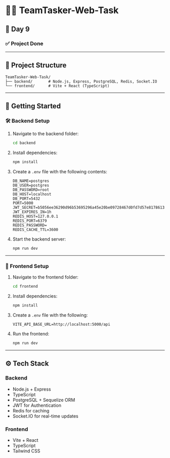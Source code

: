 # 🧑‍💻 TeamTasker-Web-Task

## 📅 Day 9

### ✅ Project Done

---

## 📁 Project Structure
```
TeamTasker-Web-Task/
├── backend/       # Node.js, Express, PostgreSQL, Redis, Socket.IO
└── frontend/      # Vite + React (TypeScript)
```

---

## 🚀 Getting Started

### 🛠 Backend Setup
1. Navigate to the backend folder:
   ```bash
   cd backend
   ```

2. Install dependencies:
   ```bash
   npm install
   ```

3. Create a `.env` file with the following contents:
   ```env
   DB_NAME=postgres
   DB_USER=postgres
   DB_PASSWORD=root
   DB_HOST=localhost
   DB_PORT=5432
   PORT=5000
   JWT_SECRET=b5056ee36290d96b53695296a45e20be09728467d0fd7d57e81786139786f2e9
   JWT_EXPIRES_IN=1h 
   REDIS_HOST=127.0.0.1
   REDIS_PORT=6379
   REDIS_PASSWORD=
   REDIS_CACHE_TTL=3600
   ```

4. Start the backend server:
   ```bash
   npm run dev
   ```

---

### 🎨 Frontend Setup
1. Navigate to the frontend folder:
   ```bash
   cd frontend
   ```

2. Install dependencies:
   ```bash
   npm install
   ```

3. Create a `.env` file with the following:
   ```env
   VITE_API_BASE_URL=http://localhost:5000/api
   ```

4. Run the frontend:
   ```bash
   npm run dev
   ```

---

## ⚙️ Tech Stack

### Backend
- Node.js + Express
- TypeScript
- PostgreSQL + Sequelize ORM
- JWT for Authentication
- Redis for caching
- Socket.IO for real-time updates

### Frontend
- Vite + React
- TypeScript
- Tailwind CSS
